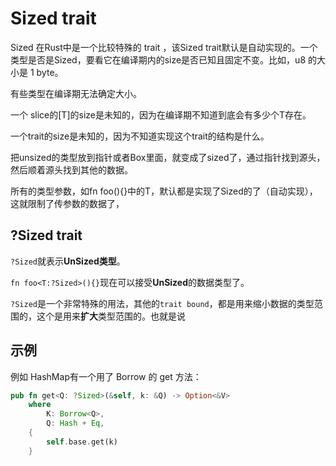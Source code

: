 # Sized trait

Sized 在Rust中是一个比较特殊的 trait ，该Sized trait默认是自动实现的。一个类型是否是Sized，要看它在编译期内的size是否已知且固定不变。比如，u8 的大小是 1 byte。

有些类型在编译期无法确定大小。

一个 slice的[T]的size是未知的，因为在编译期不知道到底会有多少个T存在。

一个trait的size是未知的，因为不知道实现这个trait的结构是什么。

把unsized的类型放到指针或者Box里面，就变成了sized了，通过指针找到源头，然后顺着源头找到其他的数据。

所有的类型参数，如fn foo<T>(){}中的T，默认都是实现了Sized的了（自动实现），这就限制了传参数的数据了，

## ?Sized trait

`?Sized`就表示**UnSized类型**。

`fn foo<T:?Sized>(){}`现在可以接受**UnSized**的数据类型了。

`?Sized`是一个非常特殊的用法，其他的`trait bound`，都是用来缩小数据的类型范围的，这个是用来**扩大**类型范围的。也就是说

## 示例
例如 HashMap有一个用了 Borrow 的 get 方法：
```rust
pub fn get<Q: ?Sized>(&self, k: &Q) -> Option<&V>
    where
        K: Borrow<Q>,
        Q: Hash + Eq,
    {
        self.base.get(k)
    }
```